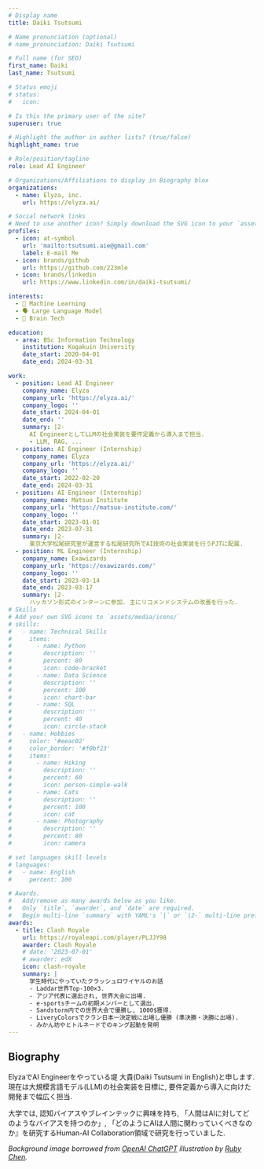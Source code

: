 ```yaml
---
# Display name
title: Daiki Tsutsumi

# Name pronunciation (optional)
# name_pronunciation: Daiki Tsutsumi

# Full name (for SEO)
first_name: Daiki
last_name: Tsutsumi

# Status emoji
# status:
#   icon: 

# Is this the primary user of the site?
superuser: true

# Highlight the author in author lists? (true/false)
highlight_name: true

# Role/position/tagline
role: Lead AI Engineer

# Organizations/Affiliations to display in Biography blox
organizations:
  - name: Elyza, inc.
    url: https://elyza.ai/

# Social network links
# Need to use another icon? Simply download the SVG icon to your `assets/media/icons/` folder.
profiles:
  - icon: at-symbol
    url: 'mailto:tsutsumi.aie@gmail.com'
    label: E-mail Me
  - icon: brands/github
    url: https://github.com/223mle
  - icon: brands/linkedin
    url: https://www.linkedin.com/in/daiki-tsutsumi/

interests:
  - 🤖 Machine Learning
  - 🗣 Large Language Model
  - 🧠 Brain Tech

education:
  - area: BSc Information Technology
    institution: Kogakuin University
    date_start: 2020-04-01
    date_end: 2024-03-31

work:
  - position: Lead AI Engineer
    company_name: Elyza
    company_url: 'https://elyza.ai/'
    company_logo: ''
    date_start: 2024-04-01
    date_end: ''
    summary: |2-
      AI EngineerとしてLLMの社会実装を要件定義から導入まで担当.
      - LLM, RAG, ...
  - position: AI Engineer (Internship)
    company_name: Elyza
    company_url: 'https://elyza.ai/'
    company_logo: ''
    date_start: 2022-02-20
    date_end: 2024-03-31
  - position: AI Engineer (Internship)
    company_name: Matsuo Institute
    company_url: 'https://matsuo-institute.com/'
    company_logo: ''
    date_start: 2023-01-01
    date_end: 2023-07-31
    summary: |2-
      東京大学松尾研究室が運営する松尾研究所でAI技術の社会実装を行うPJTに配属.
  - position: ML Engineer (Internship)
    company_name: Exawizards
    company_url: 'https://exawizards.com/'
    company_logo: ''
    date_start: 2023-03-14
    date_end: 2023-03-17
    summary: |2-
      ハッカソン形式のインターンに参加. 主にリコメンドシステムの改善を行った.
# Skills
# Add your own SVG icons to `assets/media/icons/`
# skills:
#   - name: Technical Skills
#     items:
#       - name: Python
#         description: ''
#         percent: 80
#         icon: code-bracket
#       - name: Data Science
#         description: ''
#         percent: 100
#         icon: chart-bar
#       - name: SQL
#         description: ''
#         percent: 40
#         icon: circle-stack
#   - name: Hobbies
#     color: '#eeac02'
#     color_border: '#f0bf23'
#     items:
#       - name: Hiking
#         description: ''
#         percent: 60
#         icon: person-simple-walk
#       - name: Cats
#         description: ''
#         percent: 100
#         icon: cat
#       - name: Photography
#         description: ''
#         percent: 80
#         icon: camera

# set languages skill levels
# languages:
#   - name: English
#     percent: 100

# Awards.
#   Add/remove as many awards below as you like.
#   Only `title`, `awarder`, and `date` are required.
#   Begin multi-line `summary` with YAML's `|` or `|2-` multi-line prefix and indent 2 spaces below.
awards:
  - title: Clash Royale
    url: https://royaleapi.com/player/PLJJY98
    awarder: Clash Royale
    # date: '2023-07-01'
    # awarder: edX
    icon: clash-royale
    summary: |
      学生時代にやっていたクラッシュロワイヤルのお話
      - Laddar世界Top-100×3.
      - アジア代表に選出され, 世界大会に出場.
      - e-sportsチームの初期メンバーとして選出.
      - Sandstorm内での世界大会で優勝し, 1000$獲得.
      - LiveryColorsでクラン日本一決定戦に出場し優勝 (準決勝・決勝に出場).
      - みかん坊やとトルネードでのキング起動を発明
---
```


## Biography

ElyzaでAI Engineerをやっている堤 大貴(Daiki Tsutsumi in English)と申します.
現在は大規模言語モデル(LLM)の社会実装を目標に, 要件定義から導入に向けた開発まで幅広く担当.

大学では, 認知バイアスやブレインテックに興味を持ち, 「人間はAIに対してどのようなバイアスを持つのか」, 「どのようにAIは人間に関わっていくべきなのか』を研究するHuman-AI Collaboration領域で研究を行っていました.

*Background image borrowed from [OpenAI ChatGPT](https://openai.com/blog/chatgpt) illustration by [Ruby Chen](https://www.linkedin.com/in/rubyweijuchen/).*